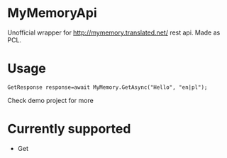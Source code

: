 # MyMemoryApi
Unofficial wrapper for http://mymemory.translated.net/ rest api. Made as PCL.
# Usage
```
GetResponse response=await MyMemory.GetAsync("Hello", "en|pl");
```
Check demo project for more

# Currently supported
- Get
